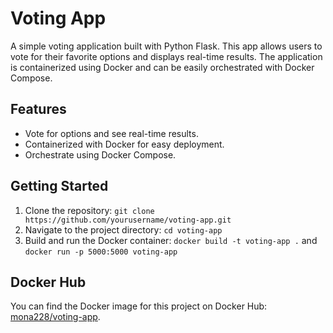 # Voting App

A simple voting application built with Python Flask. This app allows users to vote for their favorite options and displays real-time results. The application is containerized using Docker and can be easily orchestrated with Docker Compose.

## Features

- Vote for options and see real-time results.
- Containerized with Docker for easy deployment.
- Orchestrate using Docker Compose.

## Getting Started

1. Clone the repository: `git clone https://github.com/yourusername/voting-app.git`
2. Navigate to the project directory: `cd voting-app`
3. Build and run the Docker container: `docker build -t voting-app .` and `docker run -p 5000:5000 voting-app`

## Docker Hub

You can find the Docker image for this project on Docker Hub: [mona228/voting-app](https://hub.docker.com/u/mona228).



